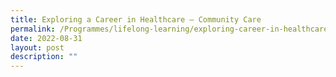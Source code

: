 ```yaml
---
title: Exploring a Career in Healthcare – Community Care
permalink: /Programmes/lifelong-learning/exploring-career-in-healthcare/
date: 2022-08-31
layout: post
description: ""
---
```

